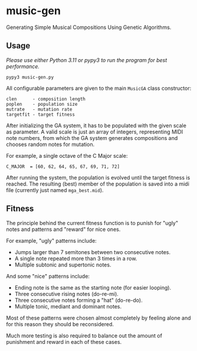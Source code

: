 # music-gen
Generating Simple Musical Compositions Using Genetic Algorithms.

## Usage

*Please use either Python 3.11 or pypy3 to run the program for best performance.*

```
pypy3 music-gen.py
```

All configurable parameters are given to the main `MusicGA` class constructor:

```
clen      - composition length
poplen    - population size
mutrate   - mutation rate
targetfit - target fitness
```

After initializing the GA system, it has to be populated with the given scale as parameter. A valid scale is just an array of integers, representing MIDI note numbers, from which the GA system generates compositions and chooses random notes for mutation.

For example, a single octave of the C Major scale:

```
C_MAJOR  = [60, 62, 64, 65, 67, 69, 71, 72]
```

After running the system, the population is evolved until the target fitness is reached. The resulting (best) member of the population is saved into a midi file (currently just named `mga_best.mid`).

## Fitness

The principle behind the current fitness function is to punish for "ugly" notes and patterns and "reward" for nice ones.

For example, "ugly" patterns include:

- Jumps larger than 7 semitones between two consecutive notes.
- A single note repeated more than 3 times in a row.
- Multiple subtonic and supertonic notes.

And some "nice" patterns include:

- Ending note is the same as the starting note (for easier looping).
- Three consecutive rising notes (do-re-mi).
- Three consecutive notes forming a "hat" (do-re-do). 
- Multiple tonic, mediant and dominant notes.

Most of these patterns were chosen almost completely by feeling alone and for this reason they should be reconsidered.

Much more testing is also required to balance out the amount of punishment and reward in each of these cases.
